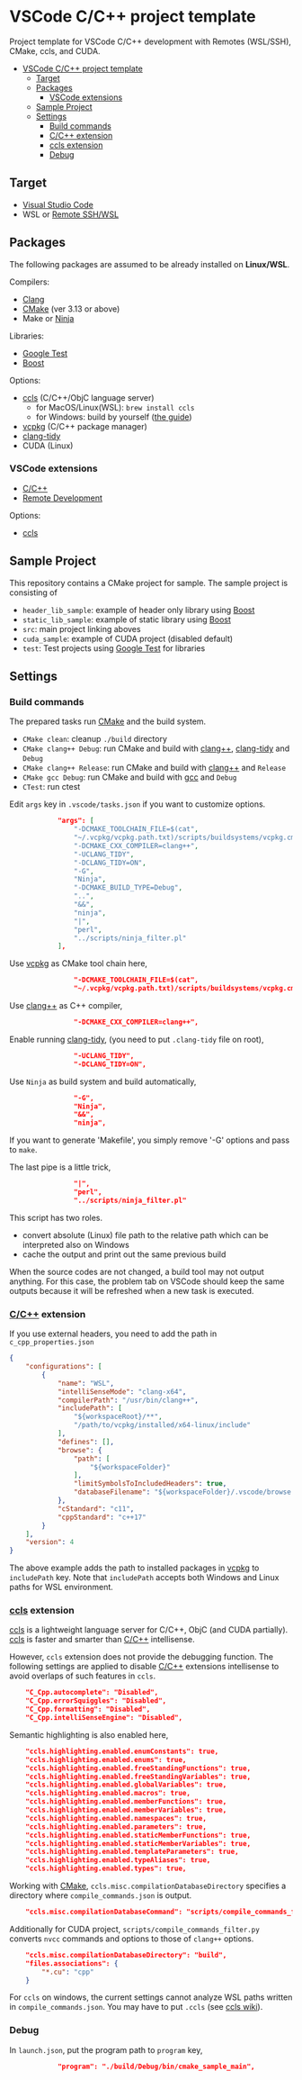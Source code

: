 # VSCode C/C++ project template

Project template for VSCode C/C++ development with Remotes (WSL/SSH), CMake, ccls, and CUDA.

- [VSCode C/C++ project template](#vscode-cc-project-template)
  - [Target](#target)
  - [Packages](#packages)
    - [VSCode extensions](#vscode-extensions)
  - [Sample Project](#sample-project)
  - [Settings](#settings)
    - [Build commands](#build-commands)
    - [C/C++ extension](#cc-extension)
    - [ccls extension](#ccls-extension)
    - [Debug](#debug)

## Target

*   [Visual Studio Code](https://code.visualstudio.com)
*   WSL or [Remote SSH/WSL](https://marketplace.visualstudio.com/items?itemName=ms-vscode-remote.vscode-remote-extensionpack)

## Packages

The following packages are assumed to be already installed on **Linux/WSL**. 

Compilers:

*   [Clang](https://clang.llvm.org)
*   [CMake](https://cmake.org) (ver 3.13 or above)
*   Make or [Ninja](https://github.com/ninja-build/ninja)

Libraries:

*   [Google Test](https://github.com/google/googletest)
*   [Boost](https://www.boost.org)

Options:

*   [ccls](https://github.com/MaskRay/ccls) (C/C++/ObjC language server)
    *   for MacOS/Linux(WSL): `brew install ccls`
    *   for Windows: build by yourself ([the guide](https://cxuesong.com/archives/1067))
*   [vcpkg](https://github.com/microsoft/vcpkg) (C/C++ package manager)
*   [clang-tidy](https://clang.llvm.org/extra/clang-tidy/)
*   CUDA (Linux)

### VSCode extensions

*   [C/C++](https://marketplace.visualstudio.com/items?itemName=ms-vscode.cpptools)
*   [Remote Development](https://marketplace.visualstudio.com/items?itemName=ms-vscode-remote.vscode-remote-extensionpack)

Options:

*   [ccls](https://marketplace.visualstudio.com/items?itemName=ccls-project.ccls)


## Sample Project

This repository contains a CMake project for sample. The sample project is consisting of

*   `header_lib_sample`: example of header only library using [Boost](https://www.boost.org)
*   `static_lib_sample`: example of static library using [Boost](https://www.boost.org)
*   `src`: main project linking aboves
*   `cuda_sample`: example of CUDA project (disabled default)
*   `test`: Test projects using [Google Test](https://github.com/google/googletest) for libraries

## Settings

### Build commands

The prepared tasks run [CMake](https://cmake.org) and the build system.

*   `CMake clean`: cleanup `./build` directory
*   `CMake clang++ Debug`: run CMake and build with [clang++](https://clang.llvm.org), [clang-tidy](https://clang.llvm.org/extra/clang-tidy/) and `Debug`
*   `CMake clang++ Release`: run CMake and build with [clang++](https://clang.llvm.org) and `Release`
*   `CMake gcc Debug`: run CMake and build with [gcc](https://gcc.gnu.org) and `Debug`
*   `CTest`: run ctest

Edit `args` key in `.vscode/tasks.json` if you want to customize options.

```json
            "args": [
                "-DCMAKE_TOOLCHAIN_FILE=$(cat",
                "~/.vcpkg/vcpkg.path.txt)/scripts/buildsystems/vcpkg.cmake",
                "-DCMAKE_CXX_COMPILER=clang++",
                "-UCLANG_TIDY",
                "-DCLANG_TIDY=ON",
                "-G",
                "Ninja",
                "-DCMAKE_BUILD_TYPE=Debug",
                "..",
                "&&",
                "ninja",
                "|",
                "perl",
                "../scripts/ninja_filter.pl"
            ],
```

Use [vcpkg](https://github.com/microsoft/vcpkg) as CMake tool chain here,

```json
                "-DCMAKE_TOOLCHAIN_FILE=$(cat",
                "~/.vcpkg/vcpkg.path.txt)/scripts/buildsystems/vcpkg.cmake",
```

Use [clang++](https://clang.llvm.org) as C++ compiler,

```json
                "-DCMAKE_CXX_COMPILER=clang++",
```

Enable running [clang-tidy](https://clang.llvm.org/extra/clang-tidy/), (you need to put `.clang-tidy` file on root),

```json
                "-UCLANG_TIDY",
                "-DCLANG_TIDY=ON",
```

Use `Ninja` as build system and build automatically,

```json
                "-G",
                "Ninja",
                "&&",
                "ninja",
```

If you want to generate 'Makefile', you simply remove '-G' options and pass to `make`.

The last pipe is a little trick,

```json
                "|",
                "perl",
                "../scripts/ninja_filter.pl"
```

This script has two roles.

*   convert absolute (Linux) file path to the relative path which can be interpreted also on Windows
*   cache the output and print out the same previous build

When the source codes are not changed, a build tool may not output anything. For this case, the problem tab on VSCode should keep the same outputs because it will be refreshed when a new task is executed.

### [C/C++](https://marketplace.visualstudio.com/items?itemName=ms-vscode.cpptools) extension

If you use external headers, you need to add the path in `c_cpp_properties.json`

```json
{
    "configurations": [
        {
            "name": "WSL",
            "intelliSenseMode": "clang-x64",
            "compilerPath": "/usr/bin/clang++",
            "includePath": [
                "${workspaceRoot}/**",
                "/path/to/vcpkg/installed/x64-linux/include"
            ],
            "defines": [],
            "browse": {
                "path": [
                    "${workspaceFolder}"
                ],
                "limitSymbolsToIncludedHeaders": true,
                "databaseFilename": "${workspaceFolder}/.vscode/browse.vc.db"
            },
            "cStandard": "c11",
            "cppStandard": "c++17"
        }
    ],
    "version": 4
}
```

The above example adds the path to installed packages in [vcpkg](https://github.com/microsoft/vcpkg) to `includePath` key. Note that `includePath` accepts both Windows and Linux paths for WSL environment.

### [ccls](https://marketplace.visualstudio.com/items?itemName=ccls-project.ccls) extension

[ccls](https://github.com/MaskRay/ccls) is a lightweight language server for C/C++, ObjC (and CUDA partially). [ccls](https://marketplace.visualstudio.com/items?itemName=ccls-project.ccls) is faster and smarter than [C/C++](https://marketplace.visualstudio.com/items?itemName=ms-vscode.cpptools) intellisense.

However, `ccls` extension does not provide the debugging function. The following settings are applied to disable [C/C++](https://marketplace.visualstudio.com/items?itemName=ms-vscode.cpptools) extensions intellisense to avoid overlaps of such features in `ccls`.

```json
    "C_Cpp.autocomplete": "Disabled",
    "C_Cpp.errorSquiggles": "Disabled",
    "C_Cpp.formatting": "Disabled",
    "C_Cpp.intelliSenseEngine": "Disabled",
```

Semantic highlighting is also enabled here,

```json
    "ccls.highlighting.enabled.enumConstants": true,
    "ccls.highlighting.enabled.enums": true,
    "ccls.highlighting.enabled.freeStandingFunctions": true,
    "ccls.highlighting.enabled.freeStandingVariables": true,
    "ccls.highlighting.enabled.globalVariables": true,
    "ccls.highlighting.enabled.macros": true,
    "ccls.highlighting.enabled.memberFunctions": true,
    "ccls.highlighting.enabled.memberVariables": true,
    "ccls.highlighting.enabled.namespaces": true,
    "ccls.highlighting.enabled.parameters": true,
    "ccls.highlighting.enabled.staticMemberFunctions": true,
    "ccls.highlighting.enabled.staticMemberVariables": true,
    "ccls.highlighting.enabled.templateParameters": true,
    "ccls.highlighting.enabled.typeAliases": true,
    "ccls.highlighting.enabled.types": true,
```

Working with [CMake](https://cmake.org), `ccls.misc.compilationDatabaseDirectory` specifies a directory where `compile_commands.json` is output.

```json
    "ccls.misc.compilationDatabaseCommand": "scripts/compile_commands_filter.py",
```

 Additionally for CUDA project, `scripts/compile_commands_filter.py` converts `nvcc` commands and options to those of `clang++` options.

```json
    "ccls.misc.compilationDatabaseDirectory": "build",
    "files.associations": {
        "*.cu": "cpp"
    }
```

For `ccls` on windows, the current settings cannot analyze WSL paths written in `compile_commands.json`. You may have to put `.ccls` (see [ccls wiki](https://github.com/MaskRay/ccls/wiki/Project-Setup#ccls-file)).

### Debug

In `launch.json`, put the program path to `program` key,

```json
            "program": "./build/Debug/bin/cmake_sample_main",
```
